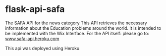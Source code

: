 # flask-api-safa
The SAFA API for the news category
This API retrieves the necessary information about the Education problems around the world. It is intended to be implemented with the Wix Interface. For the API itself: please go to:
www.safa-api.heroku.com

This api was deployed using Heroku
